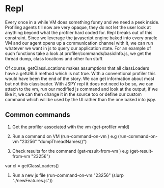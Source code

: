 # Repl

Every once in a while VM does something funny and we need a peek inside. Profiling agents till now are very opaque, they do not let the user look at anything beyond what the profiler hard coded for. Repl breaks out of this constraint. Since we leverage the javascript engine baked into every oracle VM and our agent opens up a communication channel with it, we can run whatever we want in js to query our application state. For an example of such functions take a look at profiler/commands/basicInfo.js, we get the thread dump, class locations and other fun stuff.

Of course, getClassLocations makes assumptions that all classLoaders have a getURLS method which is not true. With a conventional profiler this would have been the end of the story. We can get information about most but not this classloader. With JSPY repl it does not need to be so, we can attach to the vm, run our modified js command and look at the output, if we like it, we can then change it in the source too or define our custom command which will be used by the UI rather than the one baked into jspy.


## Common commands

1. Get the profiler associated with the vm
(get-profiler vmId)

1. Run a command on VM
(run-command-on-vm <vmId> <String command>) e.g (run-command-on-vm "23256" "dumpThreadNames()")

1. Check results for the command
(get-result-from-vm <vmId>) e.g (get-result-from-vm "23256")

var cl = getClassLoaders()

1. Run a new js file
(run-command-on-vm "23256" (slurp "./newFeatures.js"))
